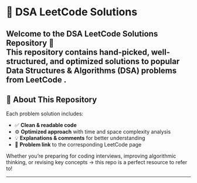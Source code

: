 # 🧮 DSA LeetCode Solutions

Welcome to the **DSA LeetCode Solutions Repository** 🎯  
This repository contains **hand-picked, well-structured, and optimized solutions** to popular **Data Structures & Algorithms (DSA)** problems from **LeetCode** .
---

## 📘 About This Repository

Each problem solution includes:
- ✅ **Clean & readable code**
- ⚙️ **Optimized approach** with time and space complexity analysis
- 💡 **Explanations & comments** for better understanding
- 🔗 **Problem link** to the corresponding LeetCode page

Whether you’re preparing for coding interviews, improving algorithmic thinking, or revising key concepts -> this repo is a perfect resource to refer to!

---



